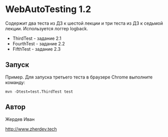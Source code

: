 WebAutoTesting 1.2
==================

Содержит два теста из ДЗ к шестой лекции и три теста из ДЗ к седьмой лекции. Используется логгер logback.

* ThirdTest - задание 2.1
* FourthTest - задание 2.2
* FifthTest - задание 2.3

Запуск
------

Пример. Для запуска третьего теста в браузере Chrome выполните команду:

```
mvn -Dtest=test.ThirdTest test
```
Автор
-----

Жердев Иван

http://www.zherdev.tech
